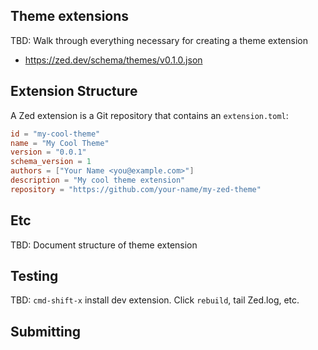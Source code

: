 ## Theme extensions

TBD: Walk through everything necessary for creating a theme extension

- https://zed.dev/schema/themes/v0.1.0.json

## Extension Structure

A Zed extension is a Git repository that contains an `extension.toml`:

```toml
id = "my-cool-theme"
name = "My Cool Theme"
version = "0.0.1"
schema_version = 1
authors = ["Your Name <you@example.com>"]
description = "My cool theme extension"
repository = "https://github.com/your-name/my-zed-theme"
```

## Etc

TBD: Document structure of theme extension

## Testing

TBD: `cmd-shift-x` install dev extension. Click `rebuild`, tail Zed.log, etc.

## Submitting
